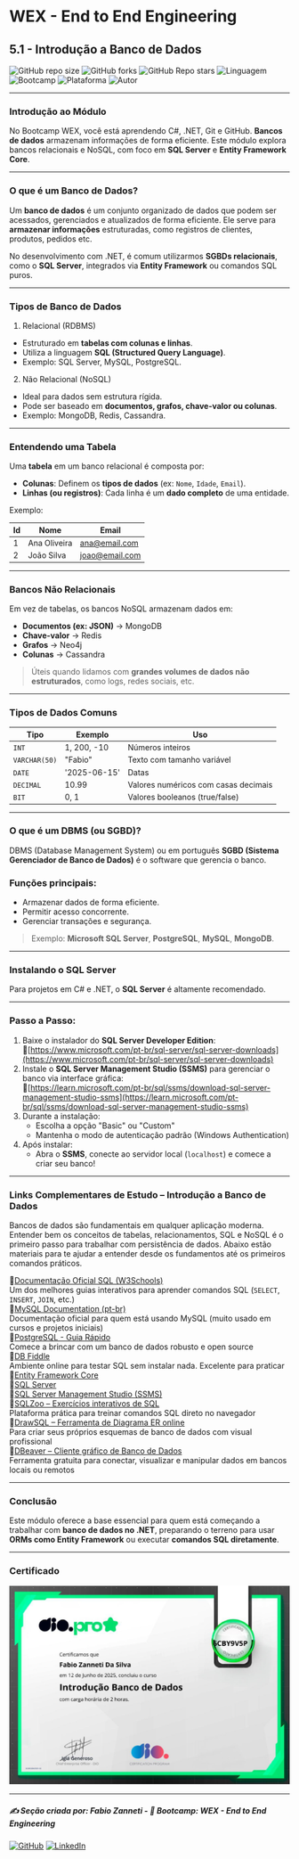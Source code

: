 # WEX - End to End Engineering

## 5.1 - Introdução a Banco de Dados

![GitHub repo size](https://img.shields.io/github/repo-size/fzanneti/wex-e2e-csharp)
![GitHub forks](https://img.shields.io/github/forks/fzanneti/wex-e2e-csharp?style=social)
![GitHub Repo stars](https://img.shields.io/github/stars/fzanneti/wex-e2e-csharp?style=social)
![Linguagem](https://img.shields.io/badge/Linguagem-CSharp-blue)
![Bootcamp](https://img.shields.io/badge/WEX-End--to--End%20Engineering-blueviolet?logo=vercel&logoColor=white)
![Plataforma](https://img.shields.io/badge/Powered%20by-DIO.io-red?logo=data:image/svg+xml;base64,PHN2ZyBmaWxsPSIjZmZmIiB2aWV3Qm94PSIwIDAgMzIgMzIiIHhtbG5zPSJodHRwOi8vd3d3LnczLm9yZy8yMDAwL3N2ZyI+PHBhdGggZD0iTTYuNzEgMy4yNWMtMi44OCAxLjQxLTUuMDcgNC4yMy01LjA3IDcuNzYgMCAzLjU4IDIuMjggNi43IDUuMzMgOC4xNSAxLjgzLS42MiAyLjQtMi4yNiAyLjQtMy44MSAwLS4yMy0uMDItLjQ1LS4wNS0uNjZBLjQ0LjQ0IDAgMDExMC4xIDExYy4yNC0uNzUuMTEtMS41My0uMy0yLjIyQzguOTIgNy45NiA3LjMzIDcuNSA1Ljc0IDcuNjZhNS41NSA1LjU1IDAgM)
![Autor](https://img.shields.io/badge/Autor-fzanneti-blue?style=flat-square&logo=github)

---

### Introdução ao Módulo

No Bootcamp WEX, você está aprendendo C#, .NET, Git e GitHub. **Bancos de dados** armazenam informações de forma eficiente. Este módulo explora bancos relacionais e NoSQL, com foco em **SQL Server** e **Entity Framework Core**.

---

### O que é um Banco de Dados?

Um **banco de dados** é um conjunto organizado de dados que podem ser acessados, gerenciados e atualizados de forma eficiente. Ele serve para **armazenar informações** estruturadas, como registros de clientes, produtos, pedidos etc.

No desenvolvimento com .NET, é comum utilizarmos **SGBDs relacionais**, como o **SQL Server**, integrados via **Entity Framework** ou comandos SQL puros.

---

### Tipos de Banco de Dados

1. Relacional (RDBMS)
- Estruturado em **tabelas com colunas e linhas**.
- Utiliza a linguagem **SQL (Structured Query Language)**.
- Exemplo: SQL Server, MySQL, PostgreSQL.
2. Não Relacional (NoSQL)
- Ideal para dados sem estrutura rígida.
- Pode ser baseado em **documentos, grafos, chave-valor ou colunas**.
- Exemplo: MongoDB, Redis, Cassandra.

---

### Entendendo uma Tabela

Uma **tabela** em um banco relacional é composta por:
- **Colunas**: Definem os **tipos de dados** (ex: `Nome`, `Idade`, `Email`).
- **Linhas (ou registros)**: Cada linha é um **dado completo** de uma entidade.

Exemplo:

| Id | Nome         | Email               |
|----|--------------|---------------------|
| 1  | Ana Oliveira | ana@email.com       |
| 2  | João Silva   | joao@email.com      |

---

### Bancos Não Relacionais

Em vez de tabelas, os bancos NoSQL armazenam dados em:
- **Documentos (ex: JSON)** → MongoDB
- **Chave-valor** → Redis
- **Grafos** → Neo4j
- **Colunas** → Cassandra

> Úteis quando lidamos com **grandes volumes de dados não estruturados**, como logs, redes sociais, etc.

---

### Tipos de Dados Comuns

| Tipo         | Exemplo               | Uso                                  |
|--------------|------------------------|---------------------------------------|
| `INT`        | 1, 200, -10            | Números inteiros                      |
| `VARCHAR(50)`| "Fabio"                | Texto com tamanho variável            |
| `DATE`       | '2025-06-15'           | Datas                                 |
| `DECIMAL`    | 10.99                  | Valores numéricos com casas decimais |
| `BIT`        | 0, 1                   | Valores booleanos (true/false)       |

---

### O que é um DBMS (ou SGBD)?

DBMS (Database Management System) ou em português **SGBD (Sistema Gerenciador de Banco de Dados)** é o software que gerencia o banco.

### Funções principais:
- Armazenar dados de forma eficiente.
- Permitir acesso concorrente.
- Gerenciar transações e segurança.

> Exemplo: **Microsoft SQL Server**, **PostgreSQL**, **MySQL**, **MongoDB**.

---

### Instalando o SQL Server

Para projetos em C# e .NET, o **SQL Server** é altamente recomendado.

---

### Passo a Passo:

1. Baixe o instalador do **SQL Server Developer Edition**:  
   🔗[https://www.microsoft.com/pt-br/sql-server/sql-server-downloads](https://www.microsoft.com/pt-br/sql-server/sql-server-downloads)
2. Instale o **SQL Server Management Studio (SSMS)** para gerenciar o banco via interface gráfica:  
   🔗[https://learn.microsoft.com/pt-br/sql/ssms/download-sql-server-management-studio-ssms](https://learn.microsoft.com/pt-br/sql/ssms/download-sql-server-management-studio-ssms)
3. Durante a instalação:
   - Escolha a opção "Basic" ou "Custom"
   - Mantenha o modo de autenticação padrão (Windows Authentication)
4. Após instalar:
   - Abra o **SSMS**, conecte ao servidor local (`localhost`) e comece a criar seu banco!

---

### Links Complementares de Estudo – Introdução a Banco de Dados

Bancos de dados são fundamentais em qualquer aplicação moderna. Entender bem os conceitos de tabelas, relacionamentos, SQL e NoSQL é o primeiro passo para trabalhar com persistência de dados. Abaixo estão materiais para te ajudar a entender desde os fundamentos até os primeiros comandos práticos.


🔗[Documentação Oficial SQL (W3Schools)](https://www.w3schools.com/sql/)    
Um dos melhores guias interativos para aprender comandos SQL (`SELECT`, `INSERT`, `JOIN`, etc.)    
🔗[MySQL Documentation (pt-br)](https://dev.mysql.com/doc/)    
Documentação oficial para quem está usando MySQL (muito usado em cursos e projetos iniciais)    
🔗[PostgreSQL - Guia Rápido](https://www.postgresql.org/docs/current/tutorial-start.html)   
Comece a brincar com um banco de dados robusto e open source    
🔗[DB Fiddle](https://www.db-fiddle.com/)    
Ambiente online para testar SQL sem instalar nada. Excelente para praticar    
🔗[Entity Framework Core](https://learn.microsoft.com/pt-br/ef/core/)     
🔗[SQL Server](https://learn.microsoft.com/pt-br/sql/sql-server/)    
🔗[SQL Server Management Studio (SSMS)](https://learn.microsoft.com/pt-br/sql/ssms/)     
🔗[SQLZoo – Exercícios interativos de SQL](https://sqlzoo.net/)     
Plataforma prática para treinar comandos SQL direto no navegador     
🔗[DrawSQL – Ferramenta de Diagrama ER online](https://drawsql.app/)     
Para criar seus próprios esquemas de banco de dados com visual profissional      
🔗[DBeaver – Cliente gráfico de Banco de Dados](https://dbeaver.io/)     
Ferramenta gratuita para conectar, visualizar e manipular dados em bancos locais ou remotos      

---

### Conclusão

Este módulo oferece a base essencial para quem está começando a trabalhar com **banco de dados no .NET**, preparando o terreno para usar **ORMs como Entity Framework** ou executar **comandos SQL diretamente**.

---

### Certificado

<img src="https://github.com/fzanneti/DIO-wex-e2e-csharp/blob/main/Assets/images/certificados/23-introducao-banco-de-dados.jpg" alt="Certificado" width="600px">

---

##### ✍️ Seção criada por: *Fabio Zanneti* - 🎯 Bootcamp: **WEX - End to End Engineering**
[![GitHub](https://img.shields.io/badge/GitHub-fzanneti-181717?style=flat&logo=github)](https://github.com/fzanneti)
[![LinkedIn](https://img.shields.io/badge/LinkedIn-fzanneti-0A66C2?style=flat&logo=linkedin&logoColor=white)](https://linkedin.com/in/fzanneti)